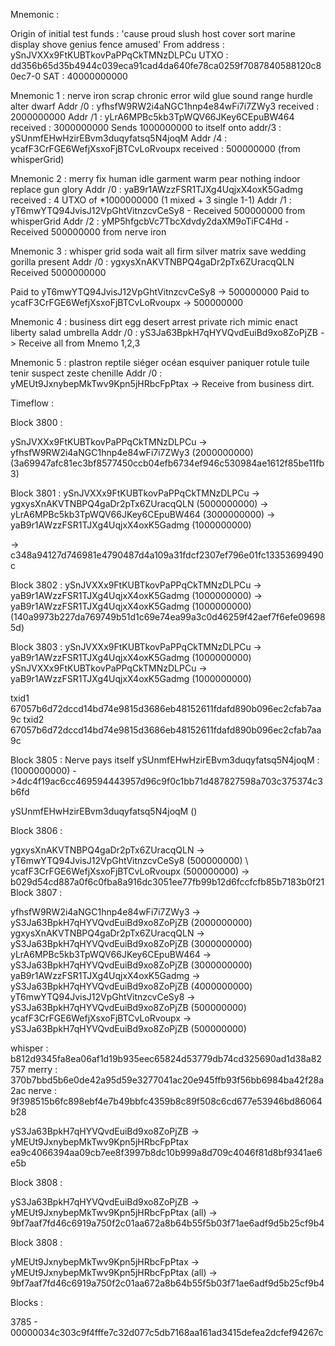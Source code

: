 


Mnemonic : 

Origin of initial test funds : 'cause proud slush host cover sort marine display shove genius fence amused'
From address : ySnJVXXx9FtKUBTkovPaPPqCkTMNzDLPCu
UTXO : dd356b65d35b4944c039eca91cad4da640fe78ca0259f7087840588120c80ec7-0 
SAT : 40000000000

Mnemonic 1 : nerve iron scrap chronic error wild glue sound range hurdle alter dwarf
Addr /0 : yfhsfW9RW2i4aNGC1hnp4e84wFi7i7ZWy3 received : 2000000000
Addr /1 : yLrA6MPBc5kb3TpWQV66JKey6CEpuBW464 received : 3000000000
Sends 1000000000 to itself onto addr/3 : ySUnmfEHwHzirEBvm3duqyfatsq5N4joqM
Addr /4 : ycafF3CrFGE6WefjXsxoFjBTCvLoRvoupx received : 500000000 (from whisperGrid)


Mnemonic 2 : merry fix human idle garment warm pear nothing indoor replace gun glory
Addr /0 : yaB9r1AWzzFSR1TJXg4UqjxX4oxK5Gadmg received : 4 UTXO of *1000000000 (1 mixed + 3 single 1-1)
Addr /1 : yT6mwYTQ94JvisJ12VpGhtVitnzcvCeSy8 - Received 500000000 from whisperGrid
Addr /2 : yMP5hfgcbVc7TbcXdvdy2daXM9oTiFC4Hd  - Received 500000000 from nerve iron

Mnemonic 3 : whisper grid soda wait all firm silver matrix save wedding gorilla present
Addr /0 : ygxysXnAKVTNBPQ4gaDr2pTx6ZUracqQLN Received 5000000000

Paid to yT6mwYTQ94JvisJ12VpGhtVitnzcvCeSy8 -> 500000000
Paid to ycafF3CrFGE6WefjXsxoFjBTCvLoRvoupx -> 500000000


Mnemonic 4 : business dirt egg desert arrest private rich mimic enact liberty salad umbrella
Addr /0 : yS3Ja63BpkH7qHYVQvdEuiBd9xo8ZoPjZB -> Receive all from Mnemo 1,2,3

Mnemonic 5 : plastron reptile siéger océan esquiver paniquer rotule tuile tenir suspect zeste chenille
Addr /0 : yMEUt9JxnybepMkTwv9Kpn5jHRbcFpPtax -> Receive from business dirt.


Timeflow : 



Block 3800 : 

ySnJVXXx9FtKUBTkovPaPPqCkTMNzDLPCu -> yfhsfW9RW2i4aNGC1hnp4e84wFi7i7ZWy3 (2000000000) (3a69947afc81ec3bf8577450ccb04efb6734ef946c530984ae1612f85be11fb3)
                                   
                                   
Block 3801 : 
ySnJVXXx9FtKUBTkovPaPPqCkTMNzDLPCu -> ygxysXnAKVTNBPQ4gaDr2pTx6ZUracqQLN (5000000000)
                                     -> yLrA6MPBc5kb3TpWQV66JKey6CEpuBW464 (3000000000)
                                     ->  yaB9r1AWzzFSR1TJXg4UqjxX4oxK5Gadmg (1000000000)

-> c348a94127d746981e4790487d4a109a31fdcf2307ef796e01fc13353699490c


Block 3802 : 
ySnJVXXx9FtKUBTkovPaPPqCkTMNzDLPCu -> yaB9r1AWzzFSR1TJXg4UqjxX4oxK5Gadmg (1000000000)
                                    -> yaB9r1AWzzFSR1TJXg4UqjxX4oxK5Gadmg (1000000000)
                                    (140a9973b227da769749b51d1c69e74ea99a3c0d46259f42aef7f6efe096985d)

Block 3803 :
ySnJVXXx9FtKUBTkovPaPPqCkTMNzDLPCu -> yaB9r1AWzzFSR1TJXg4UqjxX4oxK5Gadmg (1000000000)
ySnJVXXx9FtKUBTkovPaPPqCkTMNzDLPCu -> yaB9r1AWzzFSR1TJXg4UqjxX4oxK5Gadmg (1000000000)

txid1 67057b6d72dccd14bd74e9815d3686eb48152611fdafd890b096ec2cfab7aa9c
txid2 67057b6d72dccd14bd74e9815d3686eb48152611fdafd890b096ec2cfab7aa9c

Block 3805 : 
Nerve pays itself ySUnmfEHwHzirEBvm3duqyfatsq5N4joqM : (1000000000)
->4dc4f19ac6cc469594443957d96c9f0c1bb71d487827598a703c375374c3b6fd

ySUnmfEHwHzirEBvm3duqyfatsq5N4joqM ()

Block 3806 : 

ygxysXnAKVTNBPQ4gaDr2pTx6ZUracqQLN -> yT6mwYTQ94JvisJ12VpGhtVitnzcvCeSy8 (500000000)
\                                     ycafF3CrFGE6WefjXsxoFjBTCvLoRvoupx (500000000)
-> b029d54cd887a0f6c0fba8a916dc3051ee77fb99b12d6fccfcfb85b7183b0f21
Block 3807 : 

yfhsfW9RW2i4aNGC1hnp4e84wFi7i7ZWy3  -> yS3Ja63BpkH7qHYVQvdEuiBd9xo8ZoPjZB (2000000000)
ygxysXnAKVTNBPQ4gaDr2pTx6ZUracqQLN  -> yS3Ja63BpkH7qHYVQvdEuiBd9xo8ZoPjZB (3000000000)
yLrA6MPBc5kb3TpWQV66JKey6CEpuBW464  -> yS3Ja63BpkH7qHYVQvdEuiBd9xo8ZoPjZB (3000000000)
yaB9r1AWzzFSR1TJXg4UqjxX4oxK5Gadmg  -> yS3Ja63BpkH7qHYVQvdEuiBd9xo8ZoPjZB (4000000000)
yT6mwYTQ94JvisJ12VpGhtVitnzcvCeSy8  -> yS3Ja63BpkH7qHYVQvdEuiBd9xo8ZoPjZB (500000000)
ycafF3CrFGE6WefjXsxoFjBTCvLoRvoupx  -> yS3Ja63BpkH7qHYVQvdEuiBd9xo8ZoPjZB (500000000)


whisper : b812d9345fa8ea06af1d19b935eec65824d53779db74cd325690ad1d38a82757 
merry : 370b7bbd5b6e0de42a95d59e3277041ac20e945ffb93f56bb6984ba42f28a2ac 
nerve : 9f398515b6fc898ebf4e7b49bbfc4359b8c89f508c6cd677e53946bd86064b28

yS3Ja63BpkH7qHYVQvdEuiBd9xo8ZoPjZB -> yMEUt9JxnybepMkTwv9Kpn5jHRbcFpPtax
ea9c4066394aa09cb7ee8f3997b8dc10b999a8d709c4046f81d8bf9341ae6e5b 

Block 3808 : 


yS3Ja63BpkH7qHYVQvdEuiBd9xo8ZoPjZB -> yMEUt9JxnybepMkTwv9Kpn5jHRbcFpPtax (all)
-> 9bf7aaf7fd46c6919a750f2c01aa672a8b64b55f5b03f71ae6adf9d5b25cf9b4

Block 3808 : 


yMEUt9JxnybepMkTwv9Kpn5jHRbcFpPtax -> yMEUt9JxnybepMkTwv9Kpn5jHRbcFpPtax (all)
-> 9bf7aaf7fd46c6919a750f2c01aa672a8b64b55f5b03f71ae6adf9d5b25cf9b4


Blocks : 

3785 - 00000034c303c9f4fffe7c32d077c5db7168aa161ad3415defea2dcfef94267c
